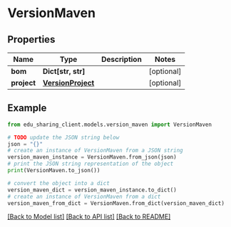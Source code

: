# VersionMaven


## Properties

Name | Type | Description | Notes
------------ | ------------- | ------------- | -------------
**bom** | **Dict[str, str]** |  | [optional] 
**project** | [**VersionProject**](VersionProject.md) |  | [optional] 

## Example

```python
from edu_sharing_client.models.version_maven import VersionMaven

# TODO update the JSON string below
json = "{}"
# create an instance of VersionMaven from a JSON string
version_maven_instance = VersionMaven.from_json(json)
# print the JSON string representation of the object
print(VersionMaven.to_json())

# convert the object into a dict
version_maven_dict = version_maven_instance.to_dict()
# create an instance of VersionMaven from a dict
version_maven_from_dict = VersionMaven.from_dict(version_maven_dict)
```
[[Back to Model list]](../README.md#documentation-for-models) [[Back to API list]](../README.md#documentation-for-api-endpoints) [[Back to README]](../README.md)


